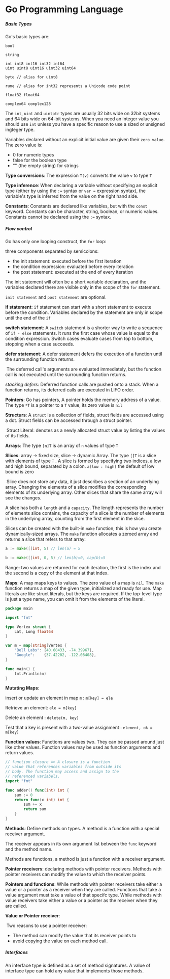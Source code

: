 # Go Programming Language



##### Basic Types

Go's basic types are:

```
bool

string

int int8 int16 int32 int64
uint uint8 uint16 uint32 uint64

byte // alias for uint8

rune // alias for int32 represents a Unicode code point

float32 float64

complex64 complex128
```

The `int`, `uint` and `uintptr` types are usually 32 bits wide on 32bit systems and 64 bits wide on 64-bit systems. When   you need an integer value you should use `int` unless you have a specific reason to use a sized or unsigned ingteger type.

Variables declared without an explicit initial value are given their `zero value`. The zero value is:

- 0 for numeric types
- false for the boolean type
- "" (the empty string) for strings



**Type conversions**: The expression `T(v)` converts the value `v` to type `T`

**Type inference**: When declaring a variable without specifying an explicit type (either by using the `:=` syntax or `var =` expression syntax), the variable's type is inferred from the value on the right hand side.

**Constants**: Constants are declared like variables, but with the `const` keyword. Constants can be character, string, boolean, or numeric values. Constants cannot be declared using the `:=` syntax.



##### Flow control

Go has only one looping construct, the `for` loop:

three components separated by semicolons:

- the init statement: executed before the first iteration
- the condition expression: evaluated before every iteration
- the post statement: executed at the end of every iteration

The init statement will often be a short variable declaration, and the variables declared there are visible only in the scope of the `for` statement.

`init statement` and `post statement` are optional.

**if statement**: `if` statement can start with a short statement to execute before the condition. Variables declared by the statement are only in scope until the end of the `if` 

**switch statement**: A `switch` statement is a shorter way to write a sequence of `if - else` statements. It runs the first case whose value is equal to the condition expression. Switch cases evaluate cases from top to bottom, stopping when a case succeeds.

**defer statement**: A defer statement defers the execution of a function until the surrounding function returns. 

​	The deferred call's arguments are evaluated immediately, but the function call is not executed until the surrounding function returns.

*stacking defers*: Deferred function calls are pushed onto a stack. When a function returns, its deferred calls are executed in LIFO order.

**Pointers**: Go has pointers, A pointer holds the memory address of a value. The type `*T` is a pointer to a `T` value, its zero value is `nil`

**Structurs**: A `struct` is a collection of fields, struct fields are accessed  using a dot. Struct fields can be accessed through a struct pointer.

​	Struct Literal: denotes as a newly allocated struct value by listing the values of its fields.

**Arrays**: The type `[n]T` is an array of `n` values of type `T`

**Slices**: array -> fixed size, slice -> dynamic Array. The type `[]T` is a slice with elements of type `T` . A slice is formed by specifying two indices, a low and high bound, separated by a colon. `a[low : high]` the default of low bound is zero

​	Slice does not store any data, it just describes a section of an underlying array. Changing the elements of a slice modifies the corresponding elements of its underlying array. Other slices that share the same array will see the changes.

A slice has both a `length` and a `capacity`. The length represents the number of elements slice contains, the capacity of a slice is the number of elements in the underlying array, counting from the first element in the slice.

Slices can be created with the built-in `make` function; this is how you create dynamically-sized arrays. The `make` function allocates a zeroed array and returns a slice that refers to that array:

```go
a := make([]int, 5) // len(a) = 5

b := make([]int, 0, 5) // len(b)=0, cap(b)=5
```

Range: two values are returned for each iteration, the first is the index and the second is a copy of the element at that index.



**Maps**: A map maps keys to values. The zero value of a map is `nil`. The `make` function returns a map of the given type, initialized and ready for use. Map literals are like struct literals, but the keys are required. If the top-level type is just a type name, you can omit it from the elements of the literal.

```go
package main

import "fmt"

type Vertex struct {
	Lat, Long float64
}

var m = map[string]Vertex {
	"Bell Labs": {40.68433, -74.39967},
	"Google":    {37.42202, -122.08408},
}

func main() {
	fmt.Println(m)
}
```

**Mutating Maps**:

insert or update an element in map `m` : `m[key] = ele`

Retrieve an element: `ele = m[key]`

Delete an element : `delete(m, key)`

Test that a key is present with a two-value assignment : `element, ok = m[key]`



**Function values**: Functions are values two. They can be passed around just like other values. Function values may be used as function arguments and return values.

```go
// function closure => A closure is a function 
// value that references variables from outside its
// body. The function may access and assign to the 
// referenced variabels.
import "fmt"

func adder() func(int) int {
	sum := 0
	return func(x int) int {
		sum += x
		return sum
	}
}
```



**Methods**: Define methods on types. A method is a function with a special receiver argument. 

The receiver appears in its own argument list between the `func` keyword and the method name.

Methods are functions, a method is just a function with a receiver argument.



**Pointer receivers**: declaring methods with pointer receivers. Methods with pointer receivers can modify the value to which the receiver points. 

**Pointers and functions**: While methods with pointer receivers take either a value or a pointer as a receiver when they are called. Functions that take a value argument must take a value of that specifc type. While methods with value receivers take either a value or a pointer as the receiver when they are called.

**Value or Pointer receiver**: 

​	Two reasons to use a pointer receiver:

- The method can modify the value that its receiver points to
- avoid copying the value on each method call.



##### Interfaces

An interface type is defined as a set of method signatures. A value of interface type can hold any value that implements those methods.



























